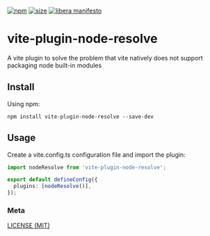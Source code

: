 [npm]: https://img.shields.io/npm/v/vite-plugin-node-resolve
[npm-url]: https://www.npmjs.com/package/vite-plugin-node-resolve
[size]: https://packagephobia.now.sh/badge?p=vite-plugin-node-resolve
[size-url]: https://packagephobia.now.sh/result?p=vite-plugin-node-resolve

[![npm][npm]][npm-url]
[![size][size]][size-url]
[![libera manifesto](https://img.shields.io/badge/libera-manifesto-lightgrey.svg)](https://liberamanifesto.com)

# vite-plugin-node-resolve

A vite plugin to solve the problem that vite natively does not support packaging node built-in modules

## Install

Using npm:

```console
npm install vite-plugin-node-resolve --save-dev
```

## Usage

Create a vite.config.ts configuration file and import the plugin:

```ts
import nodeResolve from 'vite-plugin-node-resolve';

export default defineConfig({
  plugins: [nodeResolve()],
});
```

### Meta

[LICENSE (MIT)](/LICENSE)
